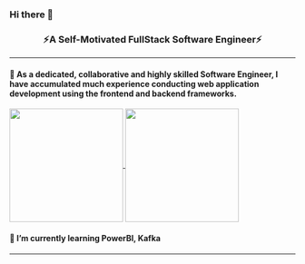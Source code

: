 ### Hi there 👋 
<h3 align="center">⚡A Self-Motivated FullStack Software Engineer⚡</h3>
<hr>
<h4>🌱 As a dedicated, collaborative and highly skilled Software Engineer, I have accumulated much experience conducting web application development using the frontend and backend frameworks.</h4>
<a href="https://github.com/anuraghazra/github-readme-stats">
  <img height=200 align="center" src="https://github-readme-stats.vercel.app/api?username=anuraghazra" />
</a>
<a href="https://github.com/anuraghazra/convoychat">
  <img height=200 align="center" src="https://github-readme-stats.vercel.app/api/top-langs?username=anuraghazra&layout=compact&langs_count=8&card_width=320" />
</a>
<h4>🔭 I’m currently learning PowerBI, Kafka</h4>
<hr>



